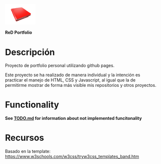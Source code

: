 
<img src="./Images/ReDPortfolio-Icon.png" width="100">

**ReD Portfolio**



# Descripción
Proyecto de portfolio personal utilizando github pages. 

Este proyecto se ha realizado de manera individual y la intención es practicar el manejo de HTML, CSS y Javascript, al igual que la de permitirme mostrar de forma más visible mis repositorios y otros proyectos.   

# Functionality 

**See [TODO.md](TODO.md) for information about not implemented funcitonality**



# Recursos
Basado en la template: https://www.w3schools.com/w3css/tryw3css_templates_band.htm